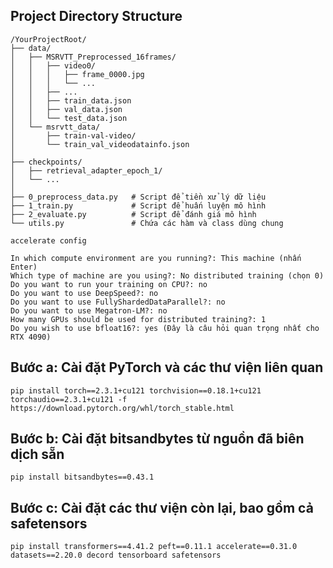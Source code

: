 ## Project Directory Structure

```
/YourProjectRoot/
├── data/
│   ├── MSRVTT_Preprocessed_16frames/
│   │   ├── video0/
│   │   │   ├── frame_0000.jpg
│   │   │   └── ...
│   │   ├── ...
│   │   ├── train_data.json
│   │   ├── val_data.json
│   │   └── test_data.json
│   └── msrvtt_data/
│       ├── train-val-video/
│       └── train_val_videodatainfo.json
│
├── checkpoints/
│   ├── retrieval_adapter_epoch_1/
│   └── ...
│
├── 0_preprocess_data.py   # Script để tiền xử lý dữ liệu
├── 1_train.py             # Script để huấn luyện mô hình
├── 2_evaluate.py          # Script để đánh giá mô hình
└── utils.py               # Chứa các hàm và class dùng chung
```

```
accelerate config

In which compute environment are you running?: This machine (nhấn Enter)
Which type of machine are you using?: No distributed training (chọn 0)
Do you want to run your training on CPU?: no
Do you want to use DeepSpeed?: no
Do you want to use FullyShardedDataParallel?: no
Do you want to use Megatron-LM?: no
How many GPUs should be used for distributed training?: 1
Do you wish to use bfloat16?: yes (Đây là câu hỏi quan trọng nhất cho RTX 4090)
```

## Bước a: Cài đặt PyTorch và các thư viện liên quan
```
pip install torch==2.3.1+cu121 torchvision==0.18.1+cu121 torchaudio==2.3.1+cu121 -f https://download.pytorch.org/whl/torch_stable.html
```
## Bước b: Cài đặt bitsandbytes từ nguồn đã biên dịch sẵn 
```
pip install bitsandbytes==0.43.1
```
## Bước c: Cài đặt các thư viện còn lại, bao gồm cả safetensors
```
pip install transformers==4.41.2 peft==0.11.1 accelerate==0.31.0 datasets==2.20.0 decord tensorboard safetensors
```
